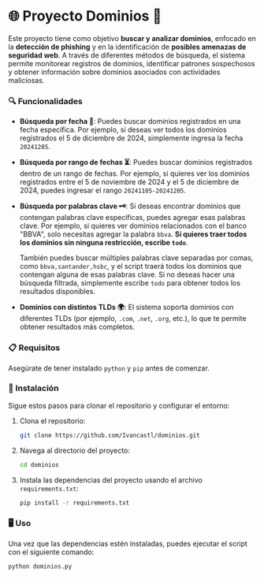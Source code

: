 # 🌐 **Proyecto Dominios** 🚀

Este proyecto tiene como objetivo **buscar y analizar dominios**, enfocado en la **detección de phishing** y en la identificación de **posibles amenazas de seguridad web**. A través de diferentes métodos de búsqueda, el sistema permite monitorear registros de dominios, identificar patrones sospechosos y obtener información sobre dominios asociados con actividades maliciosas.


### 🔍 Funcionalidades

- **Búsqueda por fecha 📅**: Puedes buscar dominios registrados en una fecha específica. Por ejemplo, si deseas ver todos los dominios registrados el 5 de diciembre de 2024, simplemente ingresa la fecha `20241205`.

- **Búsqueda por rango de fechas ⏳**: Puedes buscar dominios registrados dentro de un rango de fechas. Por ejemplo, si quieres ver los dominios registrados entre el 5 de noviembre de 2024 y el 5 de diciembre de 2024, puedes ingresar el rango `20241105-20241205`.

- **Búsqueda por palabras clave 🗝️**: Si deseas encontrar dominios que contengan palabras clave específicas, puedes agregar esas palabras clave. Por ejemplo, si quieres ver dominios relacionados con el banco "BBVA", solo necesitas agregar la palabra `bbva`. **Si quieres traer todos los dominios sin ninguna restricción, escribe `todo`**.

  También puedes buscar múltiples palabras clave separadas por comas, como `bbva,santander,hsbc`, y el script traerá todos los dominios que contengan alguna de esas palabras clave. Si no deseas hacer una búsqueda filtrada, simplemente escribe `todo` para obtener todos los resultados disponibles.

- **Dominios con distintos TLDs 🌍**: El sistema soporta dominios con diferentes TLDs (por ejemplo, `.com`, `.net`, `.org`, etc.), lo que te permite obtener resultados más completos.

### 📋 Requisitos

Asegúrate de tener instalado `python` y `pip` antes de comenzar.

### 🚀 Instalación

Sigue estos pasos para clonar el repositorio y configurar el entorno:

1. Clona el repositorio:
    ```bash
    git clone https://github.com/Ivancastl/dominios.git
    ```

2. Navega al directorio del proyecto:
    ```bash
    cd dominios
    ```

3. Instala las dependencias del proyecto usando el archivo `requirements.txt`:
    ```bash
    pip install -r requirements.txt
    ```

### 🖥️ Uso

Una vez que las dependencias estén instaladas, puedes ejecutar el script con el siguiente comando:

```bash
python dominios.py
